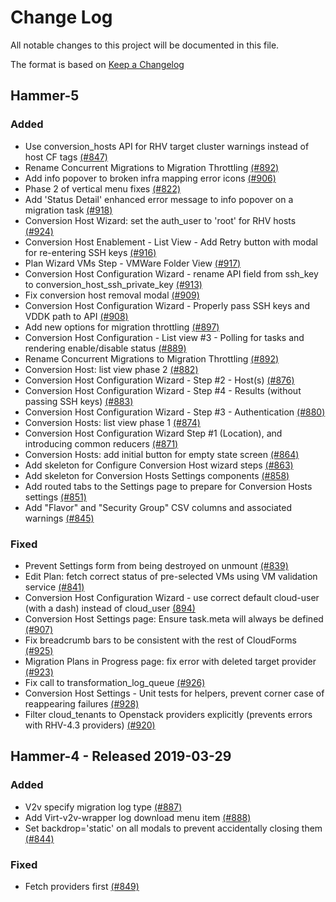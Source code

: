 # Change Log

All notable changes to this project will be documented in this file.

The format is based on [Keep a Changelog](http://keepachangelog.com/en/1.0.0/)


## Hammer-5

### Added
- Use conversion_hosts API for RHV target cluster warnings instead of host CF tags [(#847)](https://github.com/ManageIQ/manageiq-v2v/pull/847)
- Rename Concurrent Migrations to Migration Throttling [(#892)](https://github.com/ManageIQ/manageiq-v2v/pull/892)
- Add info popover to broken infra mapping error icons [(#906)](https://github.com/ManageIQ/manageiq-v2v/pull/906)
- Phase 2 of vertical menu fixes [(#822)](https://github.com/ManageIQ/manageiq-v2v/pull/822)
- Add 'Status Detail' enhanced error message to info popover on a migration task [(#918)](https://github.com/ManageIQ/manageiq-v2v/pull/918)
- Conversion Host Wizard: set the auth_user to 'root' for RHV hosts [(#924)](https://github.com/ManageIQ/manageiq-v2v/pull/924)
- Conversion Host Enablement - List View - Add Retry button with modal for re-entering SSH keys [(#916)](https://github.com/ManageIQ/manageiq-v2v/pull/916)
- Plan Wizard VMs Step - VMWare Folder View [(#917)](https://github.com/ManageIQ/manageiq-v2v/pull/917)
- Conversion Host Configuration Wizard - rename API field from ssh_key to conversion_host_ssh_private_key [(#913)](https://github.com/ManageIQ/manageiq-v2v/pull/913)
- Fix conversion host removal modal [(#909)](https://github.com/ManageIQ/manageiq-v2v/pull/909)
- Conversion Host Configuration Wizard - Properly pass SSH keys and VDDK path to API [(#908)](https://github.com/ManageIQ/manageiq-v2v/pull/908)
- Add new options for migration throttling [(#897)](https://github.com/ManageIQ/manageiq-v2v/pull/897)
- Conversion Host Configuration - List view #3 - Polling for tasks and rendering enable/disable status [(#889)](https://github.com/ManageIQ/manageiq-v2v/pull/889)
- Rename Concurrent Migrations to Migration Throttling [(#892)](https://github.com/ManageIQ/manageiq-v2v/pull/892)
- Conversion Host: list view phase 2 [(#882)](https://github.com/ManageIQ/manageiq-v2v/pull/882)
- Conversion Host Configuration Wizard - Step #2 - Host(s) [(#876)](https://github.com/ManageIQ/manageiq-v2v/pull/876)
- Conversion Host Configuration Wizard - Step #4 - Results (without passing SSH keys) [(#883)](https://github.com/ManageIQ/manageiq-v2v/pull/883)
- Conversion Host Configuration Wizard - Step #3 - Authentication [(#880)](https://github.com/ManageIQ/manageiq-v2v/pull/880)
- Conversion Hosts: list view phase 1 [(#874)](https://github.com/ManageIQ/manageiq-v2v/pull/874)
- Conversion Host Configuration Wizard Step #1 (Location), and introducing common reducers [(#871)](https://github.com/ManageIQ/manageiq-v2v/pull/871)
- Conversion Hosts: add initial button for empty state screen [(#864)](https://github.com/ManageIQ/manageiq-v2v/pull/864)
- Add skeleton for Configure Conversion Host wizard steps [(#863)](https://github.com/ManageIQ/manageiq-v2v/pull/863)
- Add skeleton for Conversion Hosts Settings components [(#858)](https://github.com/ManageIQ/manageiq-v2v/pull/858)
- Add routed tabs to the Settings page to prepare for Conversion Hosts settings [(#851)](https://github.com/ManageIQ/manageiq-v2v/pull/851)
- Add "Flavor" and "Security Group" CSV columns and associated warnings [(#845)](https://github.com/ManageIQ/manageiq-v2v/pull/845)

### Fixed
- Prevent Settings form from being destroyed on unmount [(#839)](https://github.com/ManageIQ/manageiq-v2v/pull/839)
- Edit Plan: fetch correct status of pre-selected VMs using VM validation service [(#841)](https://github.com/ManageIQ/manageiq-v2v/pull/841)
- Conversion Host Configuration Wizard - use correct default cloud-user (with a dash) instead of cloud_user [(894)](https://github.com/ManageIQ/manageiq-v2v/pull/894)
- Conversion Host Settings page: Ensure task.meta will always be defined [(#907)](https://github.com/ManageIQ/manageiq-v2v/pull/907)
- Fix breadcrumb bars to be consistent with the rest of CloudForms [(#925)](https://github.com/ManageIQ/manageiq-v2v/pull/925)
- Migration Plans in Progress page: fix error with deleted target provider [(#923)](https://github.com/ManageIQ/manageiq-v2v/pull/923)
- Fix call to transformation_log_queue [(#926)](https://github.com/ManageIQ/manageiq-v2v/pull/926)
- Conversion Host Settings - Unit tests for helpers, prevent corner case of reappearing failures [(#928)](https://github.com/ManageIQ/manageiq-v2v/pull/928)
- Filter cloud_tenants to Openstack providers explicitly (prevents errors with RHV-4.3 providers) [(#920)](https://github.com/ManageIQ/manageiq-v2v/pull/920)

## Hammer-4 - Released 2019-03-29

### Added
- V2v specify migration log type [(#887)](https://github.com/ManageIQ/manageiq-v2v/pull/887)
- Add Virt-v2v-wrapper log download menu item [(#888)](https://github.com/ManageIQ/manageiq-v2v/pull/888)
- Set backdrop='static' on all modals to prevent accidentally closing them [(#844)](https://github.com/ManageIQ/manageiq-v2v/pull/844)

### Fixed
- Fetch providers first [(#849)](https://github.com/ManageIQ/manageiq-v2v/pull/849)
